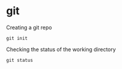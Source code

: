 # git

Creating a git repo

```git init```

Checking the status of the working directory 

```git status```
